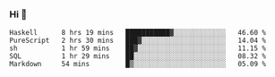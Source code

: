 ### Hi 👋

<!--START_SECTION:waka-->

```text
Haskell      8 hrs 19 mins   ███████████▓░░░░░░░░░░░░░   46.60 %
PureScript   2 hrs 30 mins   ███▓░░░░░░░░░░░░░░░░░░░░░   14.04 %
sh           1 hr 59 mins    ██▓░░░░░░░░░░░░░░░░░░░░░░   11.15 %
SQL          1 hr 29 mins    ██░░░░░░░░░░░░░░░░░░░░░░░   08.32 %
Markdown     54 mins         █▒░░░░░░░░░░░░░░░░░░░░░░░   05.09 %
```

<!--END_SECTION:waka-->
